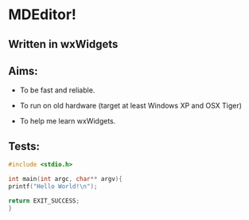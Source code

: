 # MDEditor!

## Written in wxWidgets

## Aims:

- To be fast and reliable.

- To run on old hardware (target at least Windows XP and OSX Tiger)

- To help me learn wxWidgets.


## Tests:

```cpp
#include <stdio.h>

int main(int argc, char** argv){
printf("Hello World!\n");

return EXIT_SUCCESS;
}
```


